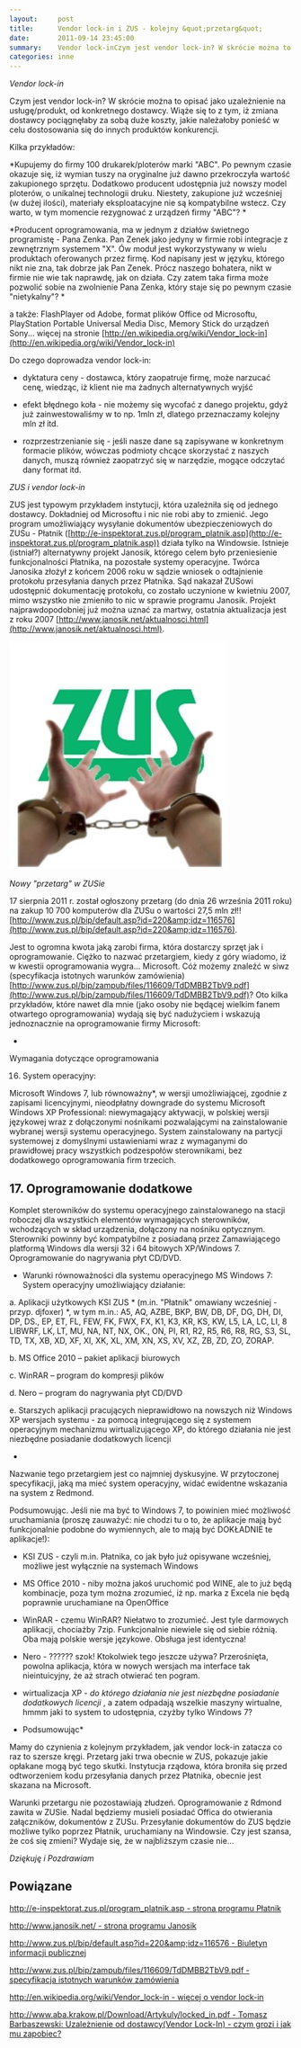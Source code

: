 ```yaml
---
layout:     post
title:      Vendor lock-in i ZUS - kolejny &quot;przetarg&quot;
date:       2011-09-14 23:45:00
summary:    Vendor lock-inCzym jest vendor lock-in? W skrócie można to opisać jako uzależnienie na usługę/produkt, od konkretnego dostawcy. Wiąże się to z tym, iż zmiana dostawcy pociągnęłaby za sobą duże koszty, jakie należałoby ponieść w celu dostosowania się do innych produktów konkurencji. Kilka przykładów:...
categories: inne
---
```




 *Vendor lock-in* 

Czym jest vendor lock-in? W skrócie można to opisać jako uzależnienie na usługę/produkt, od konkretnego dostawcy. Wiąże się to z tym, iż zmiana dostawcy pociągnęłaby za sobą duże koszty, jakie należałoby ponieść w celu dostosowania się do innych produktów konkurencji. 

Kilka przykładów:

 *Kupujemy do firmy 100 drukarek/ploterów marki &quot;ABC&quot;. Po pewnym czasie okazuje się, iż wymian tuszy na oryginalne już dawno przekroczyła wartość zakupionego sprzętu. Dodatkowo producent udostępnia już nowszy model ploterów, o unikalnej technologii druku. Niestety, zakupione już wcześniej (w dużej ilości), materiały eksploatacyjne nie są kompatybilne wstecz. Czy warto, w tym momencie rezygnować z urządzeń firmy &quot;ABC&quot;? * 

 *Producent oprogramowania, ma w jednym z działów świetnego programistę - Pana Zenka. Pan Zenek jako jedyny w firmie robi integracje z zewnętrznym systemem &quot;X&quot;. &#211;w moduł jest wykorzystywany w wielu produktach oferowanych przez firmę. Kod napisany jest w języku, którego nikt nie zna, tak dobrze jak Pan Zenek. Prócz naszego bohatera, nikt w firmie nie wie tak naprawdę, jak on działa. Czy zatem taka firma może pozwolić sobie na zwolnienie Pana Zenka, który staje się po pewnym czasie &quot;nietykalny&quot;? * 

a także:
FlashPlayer od Adobe, format plików Office od Microsoftu, PlayStation Portable Universal Media Disc, Memory Stick do urządzeń Sony... więcej na stronie [http://en.wikipedia.org/wiki/Vendor_lock-in](http://en.wikipedia.org/wiki/Vendor_lock-in)

Do czego doprowadza vendor lock-in:

- dyktatura ceny - dostawca, który zaopatruje firmę, może narzucać cenę, wiedząc, iż klient nie ma żadnych alternatywnych wyjść

- efekt błędnego koła - nie możemy się wycofać z danego projektu, gdyż już zainwestowaliśmy w to np. 1mln zł, dlatego przeznaczamy kolejny mln zł itd.

- rozprzestrzenianie się - jeśli nasze dane są zapisywane w konkretnym formacie plików, wówczas podmioty chcące skorzystać z naszych danych, muszą również zaopatrzyć się w narzędzie, mogące odczytać dany format itd.

 *ZUS i vendor lock-in* 

ZUS jest typowym przykładem instytucji, która uzależniła się od jednego dostawcy. Dokładniej od Microsoftu i nic nie robi aby to zmienić. Jego program umożliwiający wysyłanie dokumentów ubezpieczeniowych do ZUSu - Płatnik ([http://e-inspektorat.zus.pl/program_platnik.asp](http://e-inspektorat.zus.pl/program_platnik.asp))  działa tylko na Windowsie. Istnieje (istniał?) alternatywny projekt Janosik, którego celem było przeniesienie funkcjonalności Płatnika, na pozostałe systemy operacyjne. Twórca Janosika złożył z końcem 2006 roku w sądzie wniosek o odtajnienie protokołu przesyłania danych przez Płatnika. Sąd nakazał ZUSowi udostępnić dokumentację protokołu, co zostało uczynione w kwietniu 2007, mimo wszystko nie zmieniło to nic w sprawie programu Janosik. Projekt najprawdopodobniej już można uznać za martwy, ostatnia aktualizacja jest z roku 2007 [http://www.janosik.net/aktualnosci.html](http://www.janosik.net/aktualnosci.html). 



![desk](https://raw.githubusercontent.com/djfoxer/djfoxer.github.io/master/_img/2011-9-14-_171_/g_-_608x405_-_-_27787x20110914185119_1.jpg)

 

 *Nowy &quot;przetarg&quot; w ZUSie* 

17 sierpnia 2011 r. został ogłoszony przetarg (do dnia 26 września 2011 roku) na zakup 10 700 komputerów dla ZUSu o wartości 27,5 mln zł!! [http://www.zus.pl/bip/default.asp?id=220&amp;idz=116576](http://www.zus.pl/bip/default.asp?id=220&amp;idz=116576). 

Jest to ogromna kwota jaką zarobi firma, która dostarczy sprzęt jak i oprogramowanie. Ciężko to nazwać przetargiem, kiedy z góry wiadomo, iż w kwestii oprogramowania wygra... Microsoft. Cóż możemy znaleźć w siwz (specyfikacja istotnych warunków zamówienia) [http://www.zus.pl/bip/zampub/files/116609/TdDMBB2TbV9.pdf](http://www.zus.pl/bip/zampub/files/116609/TdDMBB2TbV9.pdf)?  Oto kilka przykładów, które nawet dla mnie (jako osoby nie będącej wielkim fanem otwartego oprogramowania) wydają się być nadużyciem i wskazują jednoznacznie na oprogramowanie firmy Microsoft:

 *

Wymagania dotyczące oprogramowania

16. System operacyjny: 

Microsoft Windows 7, lub równoważny*, w wersji umożliwiającej, zgodnie z zapisami licencyjnymi, nieodpłatny downgrade do systemu Microsoft Windows XP Professional:  niewymagający aktywacji, w polskiej wersji językowej wraz z dołączonymi nośnikami pozwalającymi na zainstalowanie wybranej wersji systemu operacyjnego. System zainstalowany na partycji systemowej z domyślnymi ustawieniami wraz z wymaganymi do prawidłowej pracy wszystkich podzespołów sterownikami, bez dodatkowego oprogramowania firm trzecich. 



## 17. Oprogramowanie dodatkowe




Komplet sterowników do systemu operacyjnego zainstalowanego na stacji roboczej dla wszystkich elementów wymagających sterowników, wchodzących w skład urządzenia, dołączony na nośniku optycznym. Sterowniki powinny być kompatybilne z posiadaną przez Zamawiającego platformą Windows dla wersji 32 i 64 bitowych XP/Windows 7. Oprogramowanie do nagrywania płyt CD/DVD.


* Warunki równoważności dla systemu operacyjnego MS Windows 7: 
System operacyjny umożliwiający działanie: 

a. Aplikacji użytkowych KSI ZUS *  (m.in. &quot;Płatnik&quot; omawiany wcześniej - przyp. djfoxer)  *, w tym m.in.: A5, AQ, AZBE, BKP, BW, DB, DF, DG, DH, 
DI, DP, DS., EP, ET, FL, FEW, FK, FWX, FX, K1, K3,  KR, KS, KW, L5, LA, LC, LI, 8
LIBWRF, LK, LT, MU, NA, NT, NX, OK., ON, PI, R1, R2, R5, R6, R8, RG, S3, SL, TD, TX, 
XB, XD, XF, XI, XK, XL, XM, XN, XS, XV, XZ, ZB, ZD, ZO, ZORAP. 

b. MS Office 2010 – pakiet aplikacji biurowych 

c. WinRAR – program do kompresji plików 

d. Nero – program do nagrywania płyt CD/DVD 

e. Starszych aplikacji pracujących nieprawidłowo na nowszych niż Windows XP wersjach systemu -  za pomocą integrującego się z systemem operacyjnym mechanizmu wirtualizującego XP, do którego działania nie jest niezbędne posiadanie dodatkowych licencji

* 

Nazwanie tego przetargiem jest co najmniej dyskusyjne. 
W przytoczonej specyfikacji, jaką ma mieć system operacyjny, widać ewidentne wskazania na system z Redmond. 

Podsumowując.
Jeśli nie ma być to Windows 7, to powinien mieć możliwość uruchamiania (proszę zauważyć: nie chodzi tu o to, że aplikacje mają być funkcjonalnie podobne do wymiennych, ale to mają być DOKŁADNIE te aplikacje!):

- KSI ZUS - czyli m.in. Płatnika, co jak było już opisywane wcześniej, możliwe jest wyłącznie na systemach Windows

- MS Office 2010 - niby można jakoś uruchomić pod WINE, ale to już będą kombinacje, poza tym można zrozumieć, iż np. marka z Excela nie będą poprawnie uruchamiane na OpenOffice

- WinRAR - czemu WinRAR? Niełatwo to zrozumieć. Jest tyle darmowych aplikacji, chociażby 7zip. Funkcjonalnie niewiele się od siebie różnią. Oba mają polskie wersje językowe. Obsługa jest identyczna!

- Nero - ?????? szok! Ktokolwiek tego jeszcze używa? Przerośnięta, powolna aplikacja, która w nowych wersjach ma interface tak nieintuicyjny, że aż strach otwierać ten pogram.

- wirtualizacja XP -  *do którego działania nie jest niezbędne posiadanie dodatkowych licencji* , a zatem odpadają wszelkie maszyny wirtualne, hmmm jaki to system to udostępnia, czyżby tylko Windows 7?

 * Podsumowując* 

Mamy do czynienia z kolejnym przykładem, jak vendor lock-in zatacza co raz to szersze kręgi. Przetarg jaki trwa obecnie w ZUS, pokazuje jakie opłakane mogą być tego skutki. Instytucja rządowa, która broniła się przed odtworzeniem kodu przesyłania danych przez Płatnika, obecnie jest skazana na Microsoft. 

Warunki przetargu nie pozostawiają złudzeń. Oprogramowanie z Rdmond zawita w ZUSie. Nadal będziemy musieli posiadać Offica do otwierania załączników, dokumentów z ZUSu. Przesyłanie dokumentów do ZUS będzie możliwe tylko poprzez Płatnik, uruchamiany na Windowsie. Czy jest szansa, że coś się zmieni? Wydaje się, że w najbliższym czasie nie...

 *Dziękuję i Pozdrawiam* 




## Powiązane







[http://e-inspektorat.zus.pl/program_platnik.asp - strona programu Płatnik](http://e-inspektorat.zus.pl/program_platnik.asp)

[http://www.janosik.net/ - strona programu Janosik](http://www.janosik.net/)


[http://www.zus.pl/bip/default.asp?id=220&amp;idz=116576 - Biuletyn informacji publicznej](http://www.zus.pl/bip/default.asp?id=220&amp;idz=116576)

[http://www.zus.pl/bip/zampub/files/116609/TdDMBB2TbV9.pdf - specyfikacja istotnych warunków zamówienia](http://www.zus.pl/bip/zampub/files/116609/TdDMBB2TbV9.pdf)

[http://en.wikipedia.org/wiki/Vendor_lock-in - więcej o vendor lock-in](http://en.wikipedia.org/wiki/Vendor_lock-in)



[http://www.aba.krakow.pl/Download/Artykuly/locked_in.pdf - Tomasz Barbaszewski: Uzależnienie od dostawcy(Vendor Lock-In) - czym grozi i jak mu zapobiec?](http://www.aba.krakow.pl/Download/Artykuly/locked_in.pdf)


